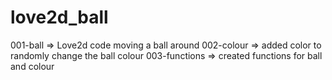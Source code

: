 # love2d_ball
001-ball => Love2d code moving a ball around
002-colour => added color to randomly change the ball colour
003-functions => created functions for ball and colour
